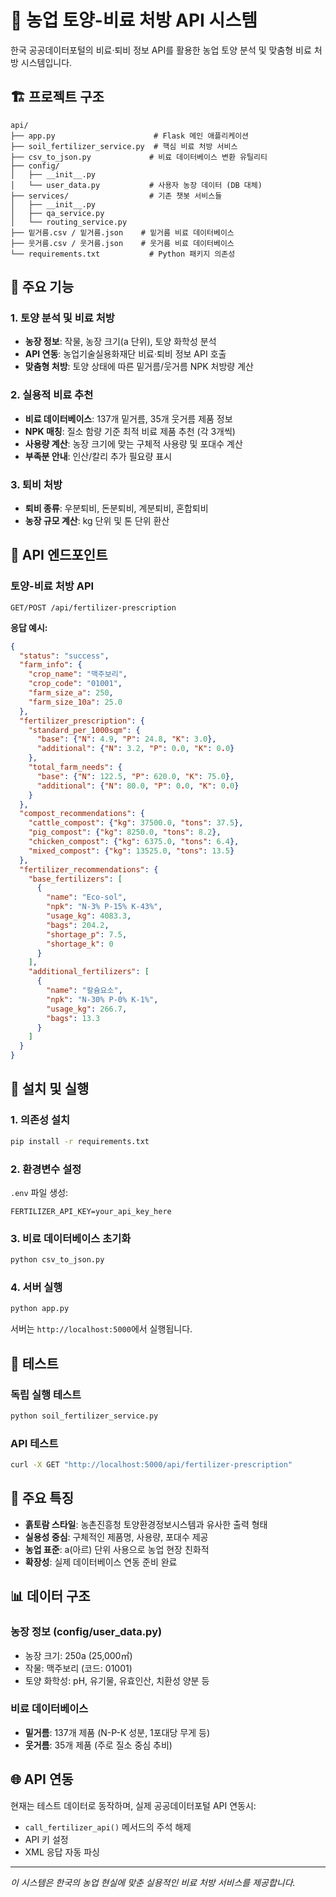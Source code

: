 # 🌾 농업 토양-비료 처방 API 시스템

한국 공공데이터포털의 비료·퇴비 정보 API를 활용한 농업 토양 분석 및 맞춤형 비료 처방 시스템입니다.

## 🏗️ 프로젝트 구조

```
api/
├── app.py                      # Flask 메인 애플리케이션
├── soil_fertilizer_service.py  # 핵심 비료 처방 서비스
├── csv_to_json.py             # 비료 데이터베이스 변환 유틸리티
├── config/
│   ├── __init__.py
│   └── user_data.py           # 사용자 농장 데이터 (DB 대체)
├── services/                  # 기존 챗봇 서비스들
│   ├── __init__.py
│   ├── qa_service.py
│   └── routing_service.py
├── 밑거름.csv / 밑거름.json    # 밑거름 비료 데이터베이스
├── 웃거름.csv / 웃거름.json    # 웃거름 비료 데이터베이스
└── requirements.txt           # Python 패키지 의존성
```

## 🚀 주요 기능

### 1. 토양 분석 및 비료 처방
- **농장 정보**: 작물, 농장 크기(a 단위), 토양 화학성 분석
- **API 연동**: 농업기술실용화재단 비료·퇴비 정보 API 호출
- **맞춤형 처방**: 토양 상태에 따른 밑거름/웃거름 NPK 처방량 계산

### 2. 실용적 비료 추천
- **비료 데이터베이스**: 137개 밑거름, 35개 웃거름 제품 정보
- **NPK 매칭**: 질소 함량 기준 최적 비료 제품 추천 (각 3개씩)
- **사용량 계산**: 농장 크기에 맞는 구체적 사용량 및 포대수 계산
- **부족분 안내**: 인산/칼리 추가 필요량 표시

### 3. 퇴비 처방
- **퇴비 종류**: 우분퇴비, 돈분퇴비, 계분퇴비, 혼합퇴비
- **농장 규모 계산**: kg 단위 및 톤 단위 환산

## 📡 API 엔드포인트

### 토양-비료 처방 API
```
GET/POST /api/fertilizer-prescription
```

**응답 예시:**
```json
{
  "status": "success",
  "farm_info": {
    "crop_name": "맥주보리",
    "crop_code": "01001",
    "farm_size_a": 250,
    "farm_size_10a": 25.0
  },
  "fertilizer_prescription": {
    "standard_per_1000sqm": {
      "base": {"N": 4.9, "P": 24.8, "K": 3.0},
      "additional": {"N": 3.2, "P": 0.0, "K": 0.0}
    },
    "total_farm_needs": {
      "base": {"N": 122.5, "P": 620.0, "K": 75.0},
      "additional": {"N": 80.0, "P": 0.0, "K": 0.0}
    }
  },
  "compost_recommendations": {
    "cattle_compost": {"kg": 37500.0, "tons": 37.5},
    "pig_compost": {"kg": 8250.0, "tons": 8.2},
    "chicken_compost": {"kg": 6375.0, "tons": 6.4},
    "mixed_compost": {"kg": 13525.0, "tons": 13.5}
  },
  "fertilizer_recommendations": {
    "base_fertilizers": [
      {
        "name": "Eco-sol",
        "npk": "N-3% P-15% K-43%",
        "usage_kg": 4083.3,
        "bags": 204.2,
        "shortage_p": 7.5,
        "shortage_k": 0
      }
    ],
    "additional_fertilizers": [
      {
        "name": "칼슘요소",
        "npk": "N-30% P-0% K-1%",
        "usage_kg": 266.7,
        "bags": 13.3
      }
    ]
  }
}
```

## 🔧 설치 및 실행

### 1. 의존성 설치
```bash
pip install -r requirements.txt
```

### 2. 환경변수 설정
`.env` 파일 생성:
```
FERTILIZER_API_KEY=your_api_key_here
```

### 3. 비료 데이터베이스 초기화
```bash
python csv_to_json.py
```

### 4. 서버 실행
```bash
python app.py
```

서버는 `http://localhost:5000`에서 실행됩니다.

## 🧪 테스트

### 독립 실행 테스트
```bash
python soil_fertilizer_service.py
```

### API 테스트
```bash
curl -X GET "http://localhost:5000/api/fertilizer-prescription"
```

## 🎯 주요 특징

- **흙토람 스타일**: 농촌진흥청 토양환경정보시스템과 유사한 출력 형태
- **실용성 중심**: 구체적인 제품명, 사용량, 포대수 제공
- **농업 표준**: a(아르) 단위 사용으로 농업 현장 친화적
- **확장성**: 실제 데이터베이스 연동 준비 완료

## 📊 데이터 구조

### 농장 정보 (config/user_data.py)
- 농장 크기: 250a (25,000㎡)
- 작물: 맥주보리 (코드: 01001)
- 토양 화학성: pH, 유기물, 유효인산, 치환성 양분 등

### 비료 데이터베이스
- **밑거름**: 137개 제품 (N-P-K 성분, 1포대당 무게 등)
- **웃거름**: 35개 제품 (주로 질소 중심 추비)

## 🌐 API 연동

현재는 테스트 데이터로 동작하며, 실제 공공데이터포털 API 연동시:
- `call_fertilizer_api()` 메서드의 주석 해제
- API 키 설정
- XML 응답 자동 파싱

---

*이 시스템은 한국의 농업 현실에 맞춘 실용적인 비료 처방 서비스를 제공합니다.*

